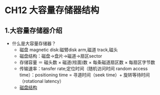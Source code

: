 # CH12 大容量存储器结构

## 1.大容量存储器介绍

- 什么是大容量存储器？
  - 磁盘 magnetic disk:磁臂disk arm,磁道 track,磁头
  - 磁盘结构：磁盘->盘片->磁道->扇区sector
  - 存储容量 ＝ 磁头数 × 磁道(柱面)数 × 每条磁道扇区数 × 每扇区字节数
  - 传输速率：tansfer rate;定位时间（随机访问时间 random access time）：positioning time = 寻道时间（seek time）+ 旋转等待时间（rotational latency）
  - [磁盘结构](https://www.cnblogs.com/joydinghappy/archive/2012/05/21/2511948.html)